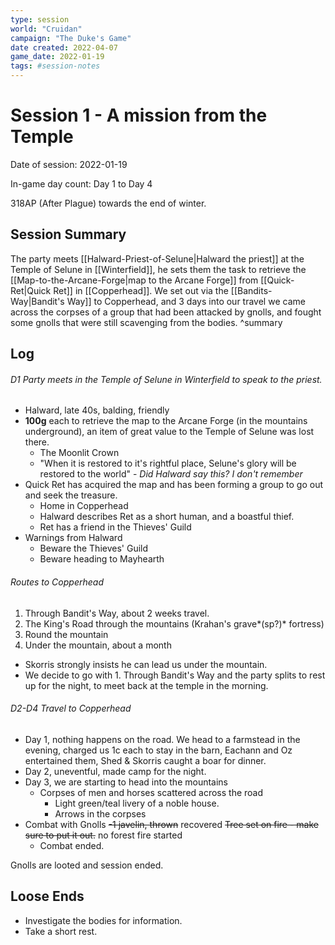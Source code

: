 ```yaml
---
type: session
world: "Cruidan"
campaign: "The Duke's Game"
date created: 2022-04-07
game_date: 2022-01-19
tags: #session-notes
---
```

# Session 1 - A mission from the Temple
Date of session: 2022-01-19

In-game day count: Day 1 to Day 4

318AP (After Plague) towards the end of winter.

## Session Summary
The party meets [[Halward-Priest-of-Selune|Halward the priest]] at the Temple of Selune in [[Winterfield]], he sets them the task to retrieve the [[Map-to-the-Arcane-Forge|map to the Arcane Forge]] from [[Quick-Ret|Quick Ret]] in [[Copperhead]]. We set out via the [[Bandits-Way|Bandit's Way]] to Copperhead, and 3 days into our travel we came across the corpses of a group that had been attacked by gnolls, and fought some gnolls that were still scavenging from the bodies. ^summary

## Log
###### D1 Party meets in the Temple of Selune in Winterfield to speak to the priest.
- Halward, late 40s, balding, friendly
- **100g** each to retrieve the map to the Arcane Forge (in the mountains underground), an item of great value to the Temple of Selune was lost there.
	- The Moonlit Crown
	- "When it is restored to it's rightful place, Selune's glory will be restored to the world" - *Did Halward say this? I don't remember*
- Quick Ret has acquired the map and has been forming a group to go out and seek the treasure.
	- Home in Copperhead
	- Halward describes Ret as a short human, and a boastful thief.
	- Ret has a friend in the Thieves' Guild
- Warnings from Halward
	- Beware the Thieves' Guild
	- Beware heading to Mayhearth

###### Routes to Copperhead
1. Through Bandit's Way, about 2 weeks travel.
2. The King's Road through the mountains (Krahan's grave*(sp?)* fortress)
3. Round the mountain
4. Under the mountain, about a month

- Skorris strongly insists he can lead us under the mountain.
- We decide to go with 1. Through Bandit's Way and the party splits to rest up for the night, to meet back at the temple in the morning.

###### D2-D4 Travel to Copperhead
- Day 1, nothing happens on the road. We head to a farmstead in the evening, charged us 1c each to stay in the barn, Eachann and Oz entertained them, Shed & Skorris caught a boar for dinner.
- Day 2, uneventful, made camp for the night.
- Day 3, we are starting to head into the mountains
	- Corpses of men and horses scattered across the road
		- Light green/teal livery of a noble house.
		- Arrows in the corpses
- Combat with Gnolls
		~~-1 javelin, thrown~~ recovered
		 ~~Tree set on fire - make sure to put it out.~~ no forest fire started
	- Combat ended.

Gnolls are looted and session ended.

## Loose Ends
- Investigate the bodies for information.
- Take a short rest.
